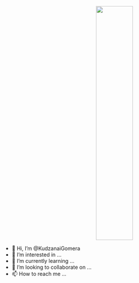 <div id="header" align="center" style="width:100%;height:0;padding-bottom:126%;position:relative;">
  <img src="https://media.giphy.com/media/M9gbBd9nbDrOTu1Mqx/giphy.gif" width="100" height="100%" style="position:absolute" frameBorder="0"/>
</div>


- 👋 Hi, I’m @KudzanaiGomera
- 👀 I’m interested in ...
- 🌱 I’m currently learning ...
- 💞️ I’m looking to collaborate on ...
- 📫 How to reach me ...

<!---
KudzanaiGomera/KudzanaiGomera is a ✨ special ✨ repository because its `README.md` (this file) appears on your GitHub profile.
You can click the Preview link to take a look at your changes.
--->
